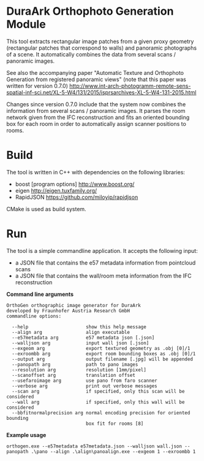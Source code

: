 # DuraArk Orthophoto Generation Module #

This tool extracts rectangular image patches from a given proxy geometry
(rectangular patches that correspond to walls) and panoramic photographs of a scene. 
It automatically combines the data from several scans / panoramic images.

See also the accompanying paper "Automatic Texture and Orthophoto Generation from registered panoramic views" (note that this paper was written for version 0.7.0)
http://www.int-arch-photogramm-remote-sens-spatial-inf-sci.net/XL-5-W4/131/2015/isprsarchives-XL-5-W4-131-2015.html

Changes since version 0.7.0 include that the system now combines the 
information from several scans / panoramic images. It parses the room
network given from the IFC reconstruction and fits an oriented bounding 
box for each room in order to automatically assign scanner positions to rooms.

# Build #

The tool is written in C++ with dependencies on the following libraries:

* boost [program options]  http://www.boost.org/
* eigen http://eigen.tuxfamily.org/
* RapidJSON https://github.com/miloyip/rapidjson

CMake is used as build system.

# Run #

The tool is a simple commandline application. It accepts the following
input:

* a JSON file that contains the e57 metadata information from pointcloud scans
* a JSON file that contains the wall/room meta information from the IFC reconstruction

**Command line arguments**

```
OrthoGen orthographic image generator for DuraArk
developed by Fraunhofer Austria Research GmbH
commandline options:

  --help                     show this help message
  --align arg                align executable
  --e57metadata arg          e57 metadata json [.json]
  --walljson arg             input wall json [.json]
  --exgeom arg               export textured geometry as .obj [0]/1
  --exroombb arg             export room bounding boxes as .obj [0]/1
  --output arg               output filename [.jpg] will be appended
  --panopath arg             path to pano images
  --resolution arg           resolution [1mm/pixel]
  --scanoffset arg           translation offset
  --usefaroimage arg         use pano from faro scanner
  --verbose arg              print out verbose messages
  --scan arg                 if specified, only this scan will be considered
  --wall arg                 if specified, only this wall will be considered
  --bbfitnormalprecision arg normal encoding precision for oriented bounding
                             box fit for rooms [8]
```

**Example usage**

```orthogen.exe --e57metadata e57metadata.json --walljson wall.json --panopath .\pano --align .\align\panoalign.exe --exgeom 1 --exroombb 1```
